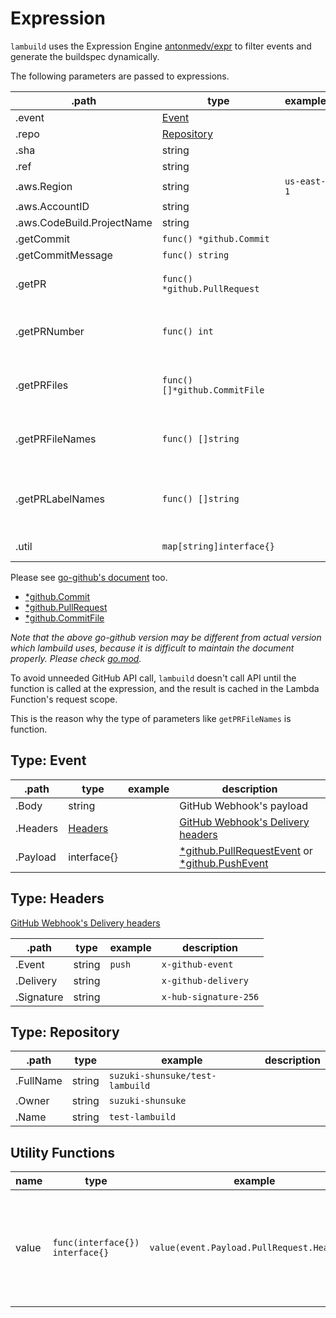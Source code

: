 # Expression

`lambuild` uses the Expression Engine [antonmedv/expr](https://github.com/antonmedv/expr) to filter events and generate the buildspec dynamically.

The following parameters are passed to expressions.

.path | type | example | description
--- | --- | --- | ---
.event | [Event](#type-event) | |
.repo | [Repository](#type-repository) | |
.sha | string | |
.ref | string | |
.aws.Region | string | `us-east-1` |
.aws.AccountID | string | |
.aws.CodeBuild.ProjectName | string | |
.getCommit | `func() *github.Commit` | |
.getCommitMessage | `func() string` | |
.getPR | `func() *github.PullRequest` | | get an associated pull request
.getPRNumber | `func() int` | | get an associated pull request number
.getPRFiles | `func() []*github.CommitFile` | | get associated pull request files
.getPRFileNames | `func() []string` | | get associated pull request file paths
.getPRLabelNames | `func() []string` | | get associated pull request label names
.util | `map[string]interface{}` | | [utility functions](#utility-functions)

Please see [go-github's document](https://pkg.go.dev/github.com/google/go-github/v36/github) too.

* [*github.Commit](https://pkg.go.dev/github.com/google/go-github/v36/github#Commit)
* [*github.PullRequest](https://pkg.go.dev/github.com/google/go-github/v36/github#PullRequest)
* [*github.CommitFile](https://pkg.go.dev/github.com/google/go-github/v36/github#CommitFile)

_Note that the above go-github version may be different from actual version which lambuild uses, because it is difficult to maintain the document properly. Please check [go.mod](../go.mod)._

To avoid unneeded GitHub API call, `lambuild` doesn't call API until the function is called at the expression, and the result is cached in the Lambda Function's request scope.

This is the reason why the type of parameters like `getPRFileNames` is function.

## Type: Event

.path | type | example | description
--- | --- | --- | ---
.Body | string | | GitHub Webhook's payload
.Headers | [Headers](#type-headers) | | [GitHub Webhook's Delivery headers](https://docs.github.com/en/developers/webhooks-and-events/webhook-events-and-payloads#delivery-headers)
.Payload | interface{} | | [*github.PullRequestEvent](https://pkg.go.dev/github.com/google/go-github/v36/github#PullRequestEvent) or [*github.PushEvent](https://pkg.go.dev/github.com/google/go-github/v36/github#PushEvent)

## Type: Headers

[GitHub Webhook's Delivery headers](https://docs.github.com/en/developers/webhooks-and-events/webhook-events-and-payloads#delivery-headers)

.path | type | example | description
--- | --- | --- | ---
.Event | string | `push` | `x-github-event`
.Delivery | string | | `x-github-delivery`
.Signature | string | | `x-hub-signature-256`

## Type: Repository

.path | type | example | description
--- | --- | --- | ---
.FullName | string | `suzuki-shunsuke/test-lambuild` |
.Owner | string | `suzuki-shunsuke` |
.Name | string | `test-lambuild` |

## Utility Functions

name | type | example | description
--- | --- | --- | ---
value | `func(interface{}) interface{}` | `value(event.Payload.PullRequest.Head.Ref)` | get a value from a pointer. If the argument isn't a pointer, panic occurs
